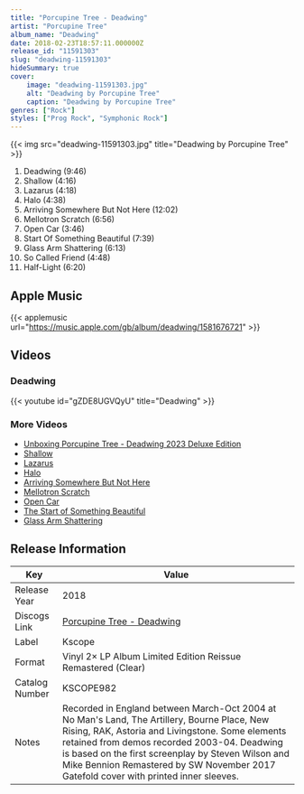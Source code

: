 ```yaml
---
title: "Porcupine Tree - Deadwing"
artist: "Porcupine Tree"
album_name: "Deadwing"
date: 2018-02-23T18:57:11.000000Z
release_id: "11591303"
slug: "deadwing-11591303"
hideSummary: true
cover:
    image: "deadwing-11591303.jpg"
    alt: "Deadwing by Porcupine Tree"
    caption: "Deadwing by Porcupine Tree"
genres: ["Rock"]
styles: ["Prog Rock", "Symphonic Rock"]
---
```


{{< img src="deadwing-11591303.jpg" title="Deadwing by Porcupine Tree" >}}

<!-- section break -->

1. Deadwing (9:46)
2. Shallow (4:16)
3. Lazarus (4:18)
4. Halo (4:38)
5. Arriving Somewhere But Not Here (12:02)
6. Mellotron Scratch (6:56)
7. Open Car (3:46)
8. Start Of Something Beautiful (7:39)
9. Glass Arm Shattering (6:13)
10. So Called Friend  (4:48)
11. Half-Light (6:20)

<!-- section break -->




## Apple Music
{{< applemusic url="https://music.apple.com/gb/album/deadwing/1581676721" >}}





## Videos
### Deadwing
{{< youtube id="gZDE8UGVQyU" title="Deadwing" >}}<br>

### More Videos

- [Unboxing Porcupine Tree - Deadwing 2023 Deluxe Edition](https://www.youtube.com/watch?v=NeBqm0B2z3s)
- [Shallow](https://www.youtube.com/watch?v=1lym_8nmyJI)
- [Lazarus](https://www.youtube.com/watch?v=WeyIOc_A3G4)
- [Halo](https://www.youtube.com/watch?v=RFowJjldSww)
- [Arriving Somewhere But Not Here](https://www.youtube.com/watch?v=Kpeip2B8l2E)
- [Mellotron Scratch](https://www.youtube.com/watch?v=rBNu-rILsE0)
- [Open Car](https://www.youtube.com/watch?v=xuORaGlbBoQ)
- [The Start of Something Beautiful](https://www.youtube.com/watch?v=x_O8HZpkaH0)
- [Glass Arm Shattering](https://www.youtube.com/watch?v=HwgLkvHM6js)


## Release Information
|  Key           | Value                                                |
| ---------------| ---------------------------------------------------- |
| Release Year   | 2018                                   |
| Discogs Link   | [Porcupine Tree - Deadwing](https://www.discogs.com/release/11591303-Porcupine-Tree-Deadwing) |
| Label          | Kscope |
| Format         | Vinyl 2× LP Album Limited Edition Reissue Remastered (Clear) |
| Catalog Number | KSCOPE982 |
| Notes | Recorded in England between March-Oct 2004 at No Man's Land, The Artillery, Bourne Place, New Rising, RAK, Astoria and Livingstone. Some elements retained from demos recorded 2003-04.  Deadwing is based on the first screenplay by Steven Wilson and Mike Bennion  Remastered  by SW November 2017  Gatefold cover with printed inner sleeves.  |